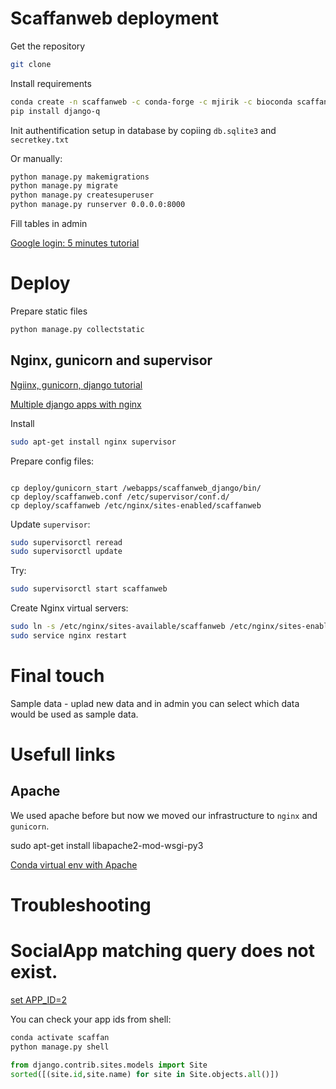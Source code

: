 # Scaffanweb deployment

Get the repository

```bash
git clone
```

Install requirements
 
```bash
conda create -n scaffanweb -c conda-forge -c mjirik -c bioconda scaffan openslide-python django django-allauth google-auth pip redis-y
pip install django-q
```
 
Init authentification setup in database by copiing `db.sqlite3` and `secretkey.txt`


Or manually:
```bash
python manage.py makemigrations
python manage.py migrate
python manage.py createsuperuser
python manage.py runserver 0.0.0.0:8000
```



Fill tables in admin

[Google login: 5 minutes tutorial](https://medium.com/@whizzoe/in-5-mins-set-up-google-login-to-sign-up-users-on-django-e71d5c38f5d5)



# Deploy

Prepare static files

```bash
python manage.py collectstatic
```

## Nginx, gunicorn and supervisor

[Ngiinx, gunicorn, django tutorial](http://michal.karzynski.pl/blog/2013/06/09/django-nginx-gunicorn-virtualenv-supervisor/)

[Multiple django apps with nginx](http://michal.karzynski.pl/blog/2013/10/29/serving-multiple-django-applications-with-nginx-gunicorn-supervisor/)


Install

```bash
sudo apt-get install nginx supervisor
```

Prepare config files:

```

cp deploy/gunicorn_start /webapps/scaffanweb_django/bin/
cp deploy/scaffanweb.conf /etc/supervisor/conf.d/
cp deploy/scaffanweb /etc/nginx/sites-enabled/scaffanweb
```

Update `supervisor`:

```bash
sudo supervisorctl reread
sudo supervisorctl update
```

Try:

```bash
sudo supervisorctl start scaffanweb
```

Create Nginx virtual servers:

```bash
sudo ln -s /etc/nginx/sites-available/scaffanweb /etc/nginx/sites-enabled/scaffanweb
sudo service nginx restart
```




# Final touch

Sample data - uplad new data and in admin you can select which data would 
be used as sample data.


# Usefull links

## Apache
We used apache before but now we moved our infrastructure to `nginx` and `gunicorn`.

sudo apt-get install libapache2-mod-wsgi-py3

[Conda virtual env with Apache](https://medium.com/faun/how-to-set-up-conda-virtual-environments-with-apache-mod-wsgi-flask-c2043711223e)


# Troubleshooting

# SocialApp matching query does not exist.

[set APP_ID=2](https://stackoverflow.com/questions/15409366/django-socialapp-matching-query-does-not-exist)

You can check your app ids from shell:

```bash
conda activate scaffan
python manage.py shell
```
```python
from django.contrib.sites.models import Site
sorted([(site.id,site.name) for site in Site.objects.all()])

```

